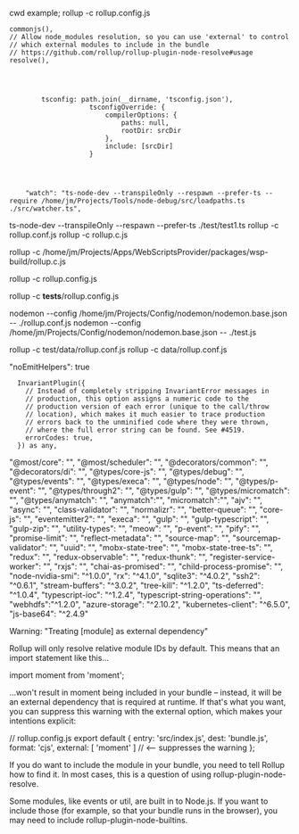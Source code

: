 



cwd example; rollup -c rollup.config.js


    commonjs(),
    // Allow node_modules resolution, so you can use 'external' to control
    // which external modules to include in the bundle
    // https://github.com/rollup/rollup-plugin-node-resolve#usage
    resolve(),




            tsconfig: path.join(__dirname, 'tsconfig.json'),
                        tsconfigOverride: {
                            compilerOptions: {
                                paths: null,
                                rootDir: srcDir
                            },
                            include: [srcDir]
                        }




		"watch": "ts-node-dev --transpileOnly --respawn --prefer-ts --require /home/jm/Projects/Tools/node-debug/src/loadpaths.ts  ./src/watcher.ts",

ts-node-dev --transpileOnly --respawn --prefer-ts ./test/test1.ts
rollup -c rollup.conf.js
rollup -c rollup.c.js

rollup -c /home/jm/Projects/Apps/WebScriptsProvider/packages/wsp-build/rollup.c.js

rollup -c rollup.config.js

rollup -c __tests__/rollup.config.js



nodemon --config /home/jm/Projects/Config/nodemon/nodemon.base.json -- ./rollup.conf.js
nodemon --config /home/jm/Projects/Config/nodemon/nodemon.base.json -- ./test.js

rollup -c test/data/rollup.conf.js
rollup -c data/rollup.conf.js

"noEmitHelpers": true

      
      
      
      InvariantPlugin({
        // Instead of completely stripping InvariantError messages in
        // production, this option assigns a numeric code to the
        // production version of each error (unique to the call/throw
        // location), which makes it much easier to trace production
        // errors back to the unminified code where they were thrown,
        // where the full error string can be found. See #4519.
        errorCodes: true,
      }) as any,



"@most/core": "",
  "@most/scheduler": "",
  "@decorators/common": "",
  "@decorators/di": "",
  "@types/core-js": "",
  "@types/debug": "",
  "@types/events": "",
  "@types/execa": "",
  "@types/node": "",
  "@types/p-event": "",
  "@types/through2": "",
  "@types/gulp": "",
  "@types/micromatch": "",
  "@types/anymatch": "",
  "anymatch":"",
  "micromatch":"",
  "ajv": "",
  "async": "",
  "class-validator": "",
  "normalizr": "",
  "better-queue": "",
  "core-js": "",
  "eventemitter2": "",
  "execa": "",
  "gulp": "",
  "gulp-typescript": "",
  "gulp-zip": "",
  "utility-types": "",
  "meow": "",
  "p-event": "",
  "pify": "",
  "promise-limit": "",
  "reflect-metadata": "",
  "source-map": "",
  "sourcemap-validator": "",
  "uuid": "",
  "mobx-state-tree": "",
  "mobx-state-tree-ts": "",
  "redux": "",
  "redux-observable": "",
  "redux-thunk": "",
  "register-service-worker": "",
  "rxjs": "",
  "chai-as-promised": "",
  "child-process-promise": "",
  "node-nvidia-smi": "^1.0.0",
  "rx": "^4.1.0",
  "sqlite3": "^4.0.2",
  "ssh2": "^0.6.1",
  "stream-buffers": "^3.0.2",
  "tree-kill": "^1.2.0",
  "ts-deferred": "^1.0.4",
  "typescript-ioc": "^1.2.4",
  "typescript-string-operations": "",
  "webhdfs":"^1.2.0",
  "azure-storage": "^2.10.2",
  "kubernetes-client": "^6.5.0",
  "js-base64": "^2.4.9"



  Warning: "Treating [module] as external dependency"

Rollup will only resolve relative module IDs by default. This means that an import statement like this...

import moment from 'moment';

...won't result in moment being included in your bundle – instead, it will be an external dependency that is required at runtime. If that's what you want, you can suppress this warning with the external option, which makes your intentions explicit:

// rollup.config.js
export default {
entry: 'src/index.js',
dest: 'bundle.js',
format: 'cjs',
external: [ 'moment' ] // <-- suppresses the warning
};

If you do want to include the module in your bundle, you need to tell Rollup how to find it. In most cases, this is a question of using rollup-plugin-node-resolve.

Some modules, like events or util, are built in to Node.js. If you want to include those (for example, so that your bundle runs in the browser), you may need to include rollup-plugin-node-builtins.
